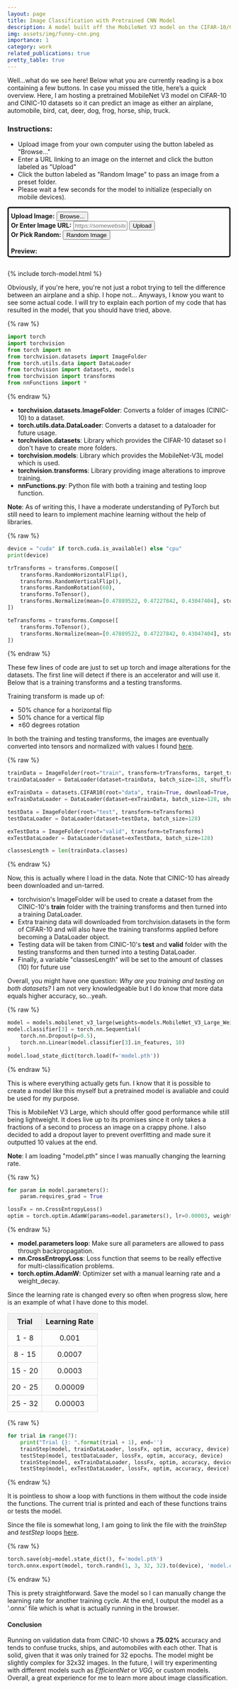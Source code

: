 ```yaml
---
layout: page
title: Image Classification with Pretrained CNN Model
description: A model built off the MobileNet V3 model on the CIFAR-10/CINIC-10 datasets.
img: assets/img/funny-cnn.png
importance: 1
category: work
related_publications: true
pretty_table: true
---
```


Well...what do we see here! Below what you are currently reading is a box containing a few buttons. In case you missed the title, here’s a quick overview. Here, I am hosting a pretrained MobileNet V3 model on CIFAR-10 and CINIC-10 datasets so it can predict an image as either an airplane, automobile, bird, cat, deer, dog, frog, horse, ship, truck.

### Instructions:
- Upload image from your own computer using the button labeled as "Browse..."
- Enter a URL linking to an image on the internet and click the button labeled as "Upload"
- Click the button labeled as "Random Image" to pass an image from a preset folder.
- Please wait a few seconds for the model to initialize (especially on mobile devices).

<html>
<body>
  <div style="border-style: solid; border-width: 3px; border-radius: 5px; padding: 8px 3px 3px 5px">
    <label for="fileInput"><strong>Upload Image:</strong></label>
    <input id="fileInput" type="file" name="file" accept="image/*" id="fileInput" hidden>
    <button type="button" onclick="document.getElementById('fileInput').click()">Browse...</button>
    <br>
    <label for="imageUrl"><strong>Or Enter Image URL:</strong></label>
    <input type="text" id="imageUrl" placeholder="https://somewebsite.com/somepicture.png" style="width: 25%;">
    <button id="uploadBtn">Upload</button>
    <br>
    <label for="randImg"><strong>Or Pick Random:</strong></label>
    <button id="randImg">Random Image</button>
    <br><br>
    <div style="display: flex; align-items: center;">
      <label for="preview" style="margin: 0; padding-right: 1%;"><strong>Preview:</strong></label>
      <img id="preview">
    </div>
  </div>

  <div id="output" style="padding: 1em 0;"></div>
  <div id="barChart"></div>
  {% include torch-model.html %}
</body>
</html>

Obviously, if you're here, you're not just a robot trying to tell the difference between an airplane and a ship. I hope not... Anyways, I know you want to see some actual code. I will try to explain each portion of my code that has resulted in the model, that you should have tried, above.

{% raw %}
```python
import torch
import torchvision
from torch import nn
from torchvision.datasets import ImageFolder
from torch.utils.data import DataLoader
from torchvision import datasets, models
from torchvision import transforms
from nnFunctions import *
```
{% endraw %}

- **torchvision.datasets.ImageFolder**: Converts a folder of images (CINIC-10) to a dataset.
- **torch.utils.data.DataLoader**: Converts a dataset to a dataloader for future usage.
- **torchvision.datasets**: Library which provides the CIFAR-10 dataset so I don't have to create more folders.
- **torchvision.models**: Library which provides the MobileNet-V3L model which is used.
- **torchvision.transforms**: Library providing image alterations to improve training.
- **nnFunctions.py**: Python file with both a training and testing loop function.

**Note**: As of writing this, I have a moderate understanding of PyTorch but still need to learn to implement machine learning without the help of libraries.

{% raw %}
```python
device = "cuda" if torch.cuda.is_available() else "cpu"
print(device)

trTransforms = transforms.Compose([
    transforms.RandomHorizontalFlip(),
    transforms.RandomVerticalFlip(),
    transforms.RandomRotation(60),
    transforms.ToTensor(),
    transforms.Normalize(mean=[0.47889522, 0.47227842, 0.43047404], std=[0.24205776, 0.23828046, 0.25874835])
])

teTransforms = transforms.Compose([
    transforms.ToTensor(),
    transforms.Normalize(mean=[0.47889522, 0.47227842, 0.43047404], std=[0.24205776, 0.23828046, 0.25874835])
])
```
{% endraw %}

These few lines of code are just to set up torch and image alterations for the datasets. The first line will detect if there is an accelerator and will use it. Below that is a training transforms and a testing transforms.

Training transform is made up of:
- 50% chance for a horizontal flip
- 50% chance for a vertical flip
- ±60 degrees rotation

In both the training and testing transforms, the images are eventually converted into tensors and normalized with values I found [here](https://github.com/BayesWatch/cinic-10).

{% raw %}
```python
trainData = ImageFolder(root="train", transform=trTransforms, target_transform=None)
trainDataLoader = DataLoader(dataset=trainData, batch_size=128, shuffle=True)

exTrainData = datasets.CIFAR10(root="data", train=True, download=True, transform=trTransforms, target_transform=None)
exTrainDataLoader = DataLoader(dataset=exTrainData, batch_size=128, shuffle=True)

testData = ImageFolder(root="test", transform=teTransforms)
testDataLoader = DataLoader(dataset=testData, batch_size=128)

exTestData = ImageFolder(root="valid", transform=teTransforms)
exTestDataLoader = DataLoader(dataset=exTestData, batch_size=128)

classesLength = len(trainData.classes)
```
{% endraw %}

Now, this is actually where I load in the data. Note that CINIC-10 has already been downloaded and un-tarred.

- torchvision's ImageFolder will be used to create a dataset from the CINIC-10's **train** folder with the training transforms and then turned into a training DataLoader.
- Extra training data will downloaded from torchvision.datasets in the form of CIFAR-10 and will also have the training transforms applied before becoming a DataLoader object.
- Testing data will be taken from CINIC-10's **test** and **valid** folder with the testing transforms and then turned into a testing DataLoader.
- Finally, a variable "classesLength" will be set to the amount of classes (10) for future use

Overall, you might have one question: *Why are you training and testing on both datasets?*
I am not very knowledgeable but I do know that more data equals higher accuracy, so...yeah.

{% raw %}
```python
model = models.mobilenet_v3_large(weights=models.MobileNet_V3_Large_Weights.DEFAULT).to(device)
model.classifier[3] = torch.nn.Sequential(
    torch.nn.Dropout(p=0.5),
    torch.nn.Linear(model.classifier[3].in_features, 10)
)
model.load_state_dict(torch.load(f='model.pth'))
```
{% endraw %}

This is where everything actually gets fun. I know that it is possible to create a model like this myself but a pretrained model is avaliable and could be used for my purpose.

This is MobileNet V3 Large, which should offer good performance while still being lightweight. It does live up to its promises since it only takes a fractions of a second to process an image on a crappy phone. I also decided to add a dropout layer to prevent overfitting and made sure it outputted 10 values at the end.

**Note**: I am loading "model.pth" since I was manually changing the learning rate.

{% raw %}
```python
for param in model.parameters():
    param.requires_grad = True

lossFx = nn.CrossEntropyLoss()
optim = torch.optim.AdamW(params=model.parameters(), lr=0.00003, weight_decay=0.0001)
```
{% endraw %}

- **model.parameters loop**: Make sure all parameters are allowed to pass through backpropagation.
- **nn.CrossEntropyLoss**: Loss function that seems to be really effective for multi-classification problems.
- **torch.optim.AdamW**: Optimizer set with a manual learning rate and a weight_decay.

Since the learning rate is changed every so often when progress slow, here is an example of what I have done to this model.

<table style="width: 100%; border-collapse: collapse; text-align: center;">
  <thead>
    <tr style="background-color: #f2f2f2;">
      <th style="border: 1px solid #ddd; padding: 8px;">Trial</th>
      <th style="border: 1px solid #ddd; padding: 8px;">Learning Rate</th>
    </tr>
  </thead>
  <tbody>
    <tr>
      <td style="border: 1px solid #ddd; padding: 8px;">1 - 8</td>
      <td style="border: 1px solid #ddd; padding: 8px;">0.001</td>
    </tr>
    <tr>
      <td style="border: 1px solid #ddd; padding: 8px;">8 - 15</td>
      <td style="border: 1px solid #ddd; padding: 8px;">0.0007</td>
    </tr>
    <tr>
      <td style="border: 1px solid #ddd; padding: 8px;">15 - 20</td>
      <td style="border: 1px solid #ddd; padding: 8px;">0.0003</td>
    </tr>
    <tr>
      <td style="border: 1px solid #ddd; padding: 8px;">20 - 25</td>
      <td style="border: 1px solid #ddd; padding: 8px;">0.00009</td>
    </tr>
    <tr>
      <td style="border: 1px solid #ddd; padding: 8px;">25 - 32</td>
      <td style="border: 1px solid #ddd; padding: 8px;">0.00003</td>
    </tr>
  </tbody>
</table>

<p></p>

{% raw %}
```python
for trial in range(7):
    print("Trial {}: ".format(trial + 1), end='')
    trainStep(model, trainDataLoader, lossFx, optim, accuracy, device)
    testStep(model, testDataLoader, lossFx, optim, accuracy, device)
    trainStep(model, exTrainDataLoader, lossFx, optim, accuracy, device)
    testStep(model, exTestDataLoader, lossFx, optim, accuracy, device)
```
{% endraw %}

It is pointless to show a loop with functions in them without the code inside the functions. The current trial is printed and each of these functions trains or tests the model.

Since the file is somewhat long, I am going to link the file with the *trainStep* and *testStep* loops [here](https://github.com/echen0719/code-suite/blob/main/Machine%20Learning/nnFunctions.py).

{% raw %}
```python
torch.save(obj=model.state_dict(), f='model.pth')
torch.onnx.export(model, torch.randn(1, 3, 32, 32).to(device), 'model.onnx')
```
{% endraw %}

This is prety straightforward. Save the model so I can manually change the learning rate for another training cycle. At the end, I output the model as a '.onnx' file which is what is actually running in the browser.

#### Conclusion

Running on validation data from CINIC-10 shows a **75.02%** accuracy and tends to confuse trucks, ships, and automobiles with each other. That is solid, given that it was only trained for 32 epochs. The model might be slightly complex for 32x32 images. In the future, I will try experimenting with different models such as *EfficientNet* or *VGG*, or custom models. Overall, a great experience for me to learn more about image classification.